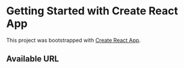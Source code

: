 # Getting Started with Create React App

This project was bootstrapped with [Create React App](https://github.com/facebook/create-react-app).

## Available URL

